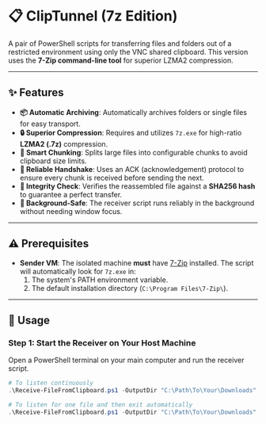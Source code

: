 # 📋 ClipTunnel (7z Edition)

A pair of PowerShell scripts for transferring files and folders out of a restricted environment using only the VNC shared clipboard. This version uses the **7-Zip command-line tool** for superior LZMA2 compression.

---

## ✨ Features

-   **📦 Automatic Archiving**: Automatically archives folders or single files for easy transport.
-   **🔒 Superior Compression**: Requires and utilizes `7z.exe` for high-ratio **LZMA2 (.7z)** compression.
-   **🚀 Smart Chunking**: Splits large files into configurable chunks to avoid clipboard size limits.
-   **🤝 Reliable Handshake**: Uses an ACK (acknowledgement) protocol to ensure every chunk is received before sending the next.
-   **🔐 Integrity Check**: Verifies the reassembled file against a **SHA256 hash** to guarantee a perfect transfer.
-   **🏃 Background-Safe**: The receiver script runs reliably in the background without needing window focus.

---

## ⚠️ Prerequisites

-   **Sender VM**: The isolated machine **must** have [7-Zip](https://www.7-zip.org/) installed. The script will automatically look for `7z.exe` in:
    1.  The system's PATH environment variable.
    2.  The default installation directory (`C:\Program Files\7-Zip\`).

---

## 🚀 Usage

### Step 1: Start the Receiver on Your Host Machine

Open a PowerShell terminal on your main computer and run the receiver script.

```powershell
# To listen continuously
.\Receive-FileFromClipboard.ps1 -OutputDir "C:\Path\To\Your\Downloads"

# To listen for one file and then exit automatically
.\Receive-FileFromClipboard.ps1 -OutputDir "C:\Path\To\Your\Downloads" -ExitOnComplete
